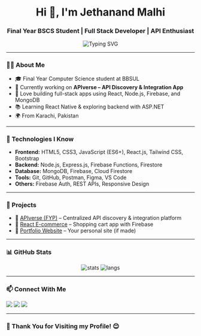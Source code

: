 <h1 align="center">Hi 👋, I'm Jethanand Malhi</h1>
<h3 align="center">Final Year BSCS Student | Full Stack Developer | API Enthusiast</h3>

<p align="center">
  <img src="https://readme-typing-svg.herokuapp.com?font=Fira+Code&size=22&duration=3000&pause=1000&color=00F700&center=true&vCenter=true&width=440&lines=🚀+Building+APIverse+FYP;🌐+MERN+Stack+Developer;🔥+Learning+React+Native" alt="Typing SVG" />
</p>

---

### 👨‍💻 About Me

- 🎓 Final Year Computer Science student at BBSUL  
- 💼 Currently working on **APIverse – API Discovery & Integration App**  
- 🔧 Love building full-stack apps using React, Node.js, Firebase, and MongoDB  
- 📚 Learning React Native & exploring backend with ASP.NET  
- 🌍 From Karachi, Pakistan

---

### 🧠 Technologies I Know

- **Frontend:** HTML5, CSS3, JavaScript (ES6+), React.js, Tailwind CSS, Bootstrap  
- **Backend:** Node.js, Express.js, Firebase Functions, Firestore  
- **Database:** MongoDB, Firebase, Cloud Firestore  
- **Tools:** Git, GitHub, Postman, Figma, VS Code  
- **Others:** Firebase Auth, REST APIs, Responsive Design

---

### 🚀 Projects

- 🔗 [APIverse (FYP)](https://github.com/JethanandMalhi/APIverse) – Centralized API discovery & integration platform  
- 🛒 [React E-commerce](https://github.com/JethanandMalhi/react-ecommerce) – Shopping cart app with Firebase  
- 📄 [Portfolio Website](https://github.com/JethanandMalhi/portfolio) – Your personal site (if made)

---

### 📊 GitHub Stats

<p align="center">
  <img src="https://github-readme-stats.vercel.app/api?username=JethanandMalhi&show_icons=true&theme=radical" alt="stats" />
  <img src="https://github-readme-stats.vercel.app/api/top-langs/?username=JethanandMalhi&layout=compact&theme=radical" alt="langs" />
</p>

---

### 📫 Connect With Me

<p align="left">
  <a href="mailto:jethanandmalhi@email.com" target="_blank"><img src="https://img.shields.io/badge/Gmail-D14836?style=for-the-badge&logo=gmail&logoColor=white"/></a>
  <a href="https://linkedin.com/in/yourlinkedin" target="_blank"><img src="https://img.shields.io/badge/LinkedIn-0077B5?style=for-the-badge&logo=linkedin&logoColor=white"/></a>
  <a href="https://github.com/JethanandMalhi" target="_blank"><img src="https://img.shields.io/badge/GitHub-100000?style=for-the-badge&logo=github&logoColor=white"/></a>
</p>

---

### 🙏 Thank You for Visiting my Profile! 😊
